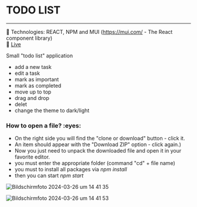 <h1> TODO LIST </h1>

-------

🔶 Technologies: REACT, NPM and MUI (https://mui.com/ -  The React component library)
<br>
🔶 [Live ](https://todo-react-indol-psi.vercel.app/)


Small "todo list" application

- add a new task
- edit a task
- mark as important
- mark as completed
- move up to top
- drag and drop
- delet
- change the theme to dark/light


<h3>How to open a file? :eyes: </h3>

* On the right side you will find the "clone or download" button - click it.
* An item should appear with the "Download ZIP" option - click again.)
* Now you just need to unpack the downloaded file and open it in your favorite editor.
* you must enter the appropriate folder (command "cd" + file name)
* you must to install all packages via *npm install*
* then you can start *npm start*


![Bildschirmfoto 2024-03-26 um 14 41 35](https://github.com/martynakiljan/todo-react/assets/59742201/0f89a04e-a696-40a9-9420-fa07e99f6436)

![Bildschirmfoto 2024-03-26 um 14 41 53](https://github.com/martynakiljan/todo-react/assets/59742201/fdffe9b4-8003-4092-aaca-e8fc369aaf4f)
